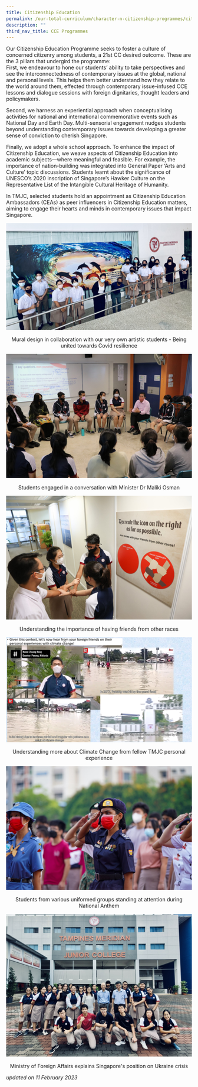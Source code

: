 ```yaml
---
title: Citizenship Education
permalink: /our-total-curriculum/character-n-citizenship-programmes/citizenship-education/
description: ""
third_nav_title: CCE Programmes
---
```

Our Citizenship Education Programme seeks to foster a culture of concerned citizenry among students, a 21st CC desired outcome. These are the 3 pillars that undergird the programme:  
First, we endeavour to hone our students’ ability to take perspectives and see the interconnectedness of contemporary issues at the global, national and personal levels. This helps them better understand how they relate to the world around them, effected through contemporary issue-infused CCE lessons and dialogue sessions with foreign dignitaries, thought leaders and policymakers.  
  
Second, we harness an experiential approach when conceptualising activities for national and international commemorative events such as National Day and Earth Day. Multi-sensorial engagement nudges students beyond understanding contemporary issues towards developing a greater sense of conviction to cherish Singapore.  
  
Finally, we adopt a whole school approach. To enhance the impact of Citizenship Education, we weave aspects of Citizenship Education into academic subjects—where meaningful and feasible. For example, the importance of nation-building was integrated into General Paper ‘Arts and Culture’ topic discussions. Students learnt about the significance of UNESCO’s 2020 inscription of Singapore’s Hawker Culture on the Representative List of the Intangible Cultural Heritage of Humanity.  
  
In TMJC, selected students hold an appointment as Citizenship Education Ambassadors (CEAs) as peer influencers in Citizenship Education matters, aiming to engage their hearts and minds in contemporary issues that impact Singapore.

![](/images/Our%20Total%20Curriculum/2%20Character%20and%20Citizenship/Citizenship%20Education/TDDMural.jpg)
<center>Mural design in collaboration with our very own artistic students - Being united towards Covid resilience</center>

![](/images/Our%20Total%20Curriculum/2%20Character%20and%20Citizenship/Citizenship%20Education/RHD1.jpg)
<center>Students engaged in a conversation with Minister Dr Maliki Osman</center>

![](/images/Our%20Total%20Curriculum/2%20Character%20and%20Citizenship/Citizenship%20Education/RHD2.jpg)
<center>Understanding the importance of having friends from other races</center>

![](/images/Our%20Total%20Curriculum/2%20Character%20and%20Citizenship/Citizenship%20Education/IFD.png)
<center>Understanding more about Climate Change from fellow TMJC personal experience</center>

![](/images/Our%20Total%20Curriculum/2%20Character%20and%20Citizenship/Citizenship%20Education/NDP.jpg)
<center>Students from various uniformed groups standing at attention during National Anthem</center>

![](/images/Our%20Total%20Curriculum/2%20Character%20and%20Citizenship/Citizenship%20Education/SGPerspective.jpg)
<center>Ministry of Foreign Affairs explains Singapore's position on Ukraine crisis</center>

_updated on 11 February 2023_